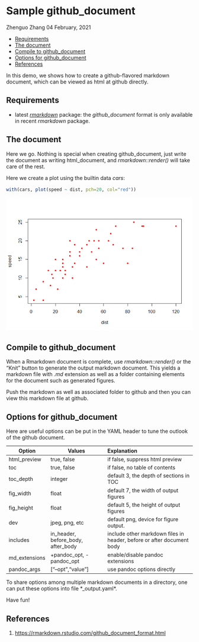 Sample github\_document
================
Zhenguo Zhang
04 February, 2021

  - [Requirements](#requirements)
  - [The document](#the-document)
  - [Compile to github\_document](#compile-to-github_document)
  - [Options for github\_document](#options-for-github_document)
  - [References](#references)

In this demo, we shows how to create a github-flavored markdown
document, which can be viewed as html at github directly.

## Requirements

  - latest [*rmarkdown*](https://rmarkdown.rstudio.com/) package: the
    *github\_document* format is only available in recent *rmarkdown*
    package.

## The document

Here we go. Nothing is special when creating github\_document, just
write the document as writing html\_document, and *rmarkdown::render()*
will take care of the rest.

Here we create a plot using the builtin data *cars*:

``` r
with(cars, plot(speed ~ dist, pch=20, col="red"))
```

![Demo plot](sample_github_doc_files/figure-gfm/demo-plot-1.png)

## Compile to github\_document

When a Rmarkdown document is complete, use *rmarkdown::render()* or the
“Knit” button to generate the output markdown document. This yields a
markdown file with *.md* extension as well as a folder containing
elements for the document such as generated figures.

Push the markdown as well as associated folder to github and then you
can view this markdown file at github.

## Options for github\_document

Here are useful options can be put in the YAML header to tune the
outlook of the github document.

| Option         | Values                                | Explanation                                                           |
| -------------- | ------------------------------------- | :-------------------------------------------------------------------- |
| html\_preview  | true, false                           | if false, suppress html preview                                       |
| toc            | true, false                           | if false, no table of contents                                        |
| toc\_depth     | integer                               | default 3, the depth of sections in TOC                               |
| fig\_width     | float                                 | default 7, the width of output figures                                |
| fig\_height    | float                                 | default 5, the height of output figures                               |
| dev            | jpeg, png, etc                        | default png, device for figure output.                                |
| includes       | in\_header, before\_body, after\_body | include other markdown files in header, before or after document body |
| md\_extensions | \+pandoc\_opt, -pandoc\_opt           | enable/disable pandoc extensions                                      |
| pandoc\_args   | \[“–opt”,“value”\]                    | use pandoc options directly                                           |

To share options among multiple markdown documents in a directory, one
can put these options into file \*\_output.yaml\*.

Have fun\!

## References

1.  <https://rmarkdown.rstudio.com/github_document_format.html>
